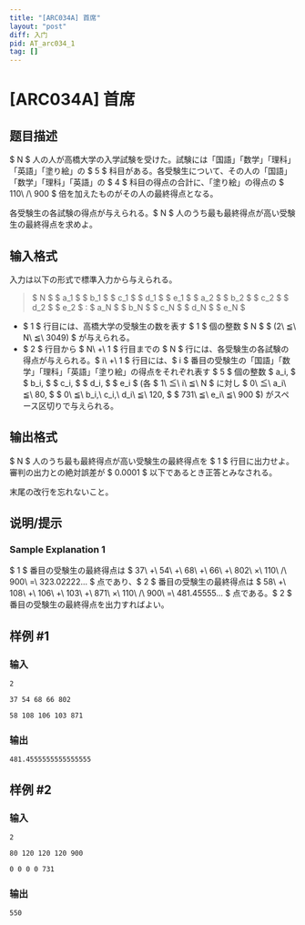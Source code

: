 ```yaml
---
title: "[ARC034A] 首席"
layout: "post"
diff: 入门
pid: AT_arc034_1
tag: []
---
```


# [ARC034A] 首席

## 题目描述

[problemUrl]: https://atcoder.jp/contests/arc034/tasks/arc034_1

$ N $ 人の人が高橋大学の入学試験を受けた。試験には「国語」「数学」「理科」「英語」「塗り絵」の $ 5 $ 科目がある。各受験生について、その人の「国語」「数学」「理科」「英語」の $ 4 $ 科目の得点の合計に、「塗り絵」の得点の $ 110\ /\ 900 $ 倍を加えたものがその人の最終得点となる。

各受験生の各試験の得点が与えられる。$ N $ 人のうち最も最終得点が高い受験生の最終得点を求めよ。

## 输入格式

入力は以下の形式で標準入力から与えられる。

> $ N $ $ a_1 $ $ b_1 $ $ c_1 $ $ d_1 $ $ e_1 $ $ a_2 $ $ b_2 $ $ c_2 $ $ d_2 $ $ e_2 $ : $ a_N $ $ b_N $ $ c_N $ $ d_N $ $ e_N $

- $ 1 $ 行目には、高橋大学の受験生の数を表す $ 1 $ 個の整数 $ N $ $ (2\ ≦\ N\ ≦\ 3049) $ が与えられる。
- $ 2 $ 行目から $ N\ +\ 1 $ 行目までの $ N $ 行には、各受験生の各試験の得点が与えられる。$ i\ +\ 1 $ 行目には、$ i $ 番目の受験生の「国語」「数学」「理科」「英語」「塗り絵」の得点をそれぞれ表す $ 5 $ 個の整数 $ a_i, $ $ b_i, $ $ c_i, $ $ d_i, $ $ e_i $ (各 $ 1\ ≦\ i\ ≦\ N $ に対し $ 0\ ≦\ a_i\ ≦\ 80, $ $ 0\ ≦\ b_i,\ c_i,\ d_i\ ≦\ 120, $ $ 731\ ≦\ e_i\ ≦\ 900 $) がスペース区切りで与えられる。

## 输出格式

$ N $ 人のうち最も最終得点が高い受験生の最終得点を $ 1 $ 行目に出力せよ。審判の出力との絶対誤差が $ 0.0001 $ 以下であるとき正答とみなされる。

末尾の改行を忘れないこと。

## 说明/提示

### Sample Explanation 1

$ 1 $ 番目の受験生の最終得点は $ 37\ +\ 54\ +\ 68\ +\ 66\ +\ 802\ ×\ 110\ /\ 900\ =\ 323.02222... $ 点であり、$ 2 $ 番目の受験生の最終得点は $ 58\ +\ 108\ +\ 106\ +\ 103\ +\ 871\ ×\ 110\ /\ 900\ =\ 481.45555... $ 点である。$ 2 $ 番目の受験生の最終得点を出力すればよい。

## 样例 #1

### 输入

```
2
37 54 68 66 802
58 108 106 103 871
```

### 输出

```
481.4555555555555555
```

## 样例 #2

### 输入

```
2
80 120 120 120 900
0 0 0 0 731
```

### 输出

```
550
```

